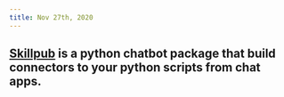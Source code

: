 ```yaml
---
title: Nov 27th, 2020
---
```


## [Skillpub](https://github.com/skillpub/collaboration) is a python chatbot package that build connectors to your python scripts from chat apps.
